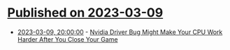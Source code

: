 # [Published on 2023-03-09](index.md)

* [2023-03-09, 20:00:00](https://it.slashdot.org/story/23/03/09/130252/nvidia-driver-bug-might-make-your-cpu-work-harder-after-you-close-your-game?utm_source=rss1.0mainlinkanon&utm_medium=feed) - [Nvidia Driver Bug Might Make Your CPU Work Harder After You Close Your Game](https://it.slashdot.org/story/23/03/09/130252/nvidia-driver-bug-might-make-your-cpu-work-harder-after-you-close-your-game?utm_source=rss1.0mainlinkanon&utm_medium=feed)
